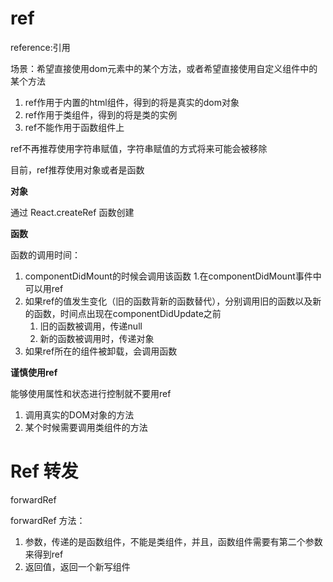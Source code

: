 # ref

reference:引用

场景：希望直接使用dom元素中的某个方法，或者希望直接使用自定义组件中的某个方法

1. ref作用于内置的html组件，得到的将是真实的dom对象
2. ref作用于类组件，得到的将是类的实例
3. ref不能作用于函数组件上

ref不再推荐使用字符串赋值，字符串赋值的方式将来可能会被移除

目前，ref推荐使用对象或者是函数

**对象**

通过 React.createRef 函数创建

**函数**

函数的调用时间：

1. componentDidMount的时候会调用该函数
  1.在componentDidMount事件中可以用ref
2. 如果ref的值发生变化（旧的函数背新的函数替代），分别调用旧的函数以及新的函数，时间点出现在componentDidUpdate之前
    1. 旧的函数被调用，传递null
    2. 新的函数被调用时，传递对象
3. 如果ref所在的组件被卸载，会调用函数

**谨慎使用ref**

能够使用属性和状态进行控制就不要用ref

1. 调用真实的DOM对象的方法
2. 某个时候需要调用类组件的方法


# Ref 转发

forwardRef

forwardRef 方法：
1. 参数，传递的是函数组件，不能是类组件，并且，函数组件需要有第二个参数来得到ref
2. 返回值，返回一个新写组件